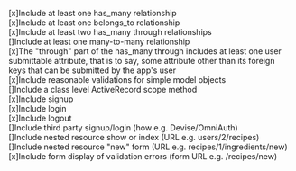 [x]Include at least one has_many relationship <br />
[x]Include at least one belongs_to relationship <br />
[x]Include at least two has_many through relationships<br />
[]Include at least one many-to-many relationship<br />
[x]The "through" part of the has_many through includes at least one user  submittable attribute, that is to say, some attribute other than its foreign keys that can be submitted by the app's user <br />
[x]Include reasonable validations for simple model objects<br />
[]Include a class level ActiveRecord scope method <br />
[x]Include signup<br />
[x]Include login<br />
[x]Include logout<br />
[]Include third party signup/login (how e.g. Devise/OmniAuth)<br />
[]Include nested resource show or index (URL e.g. users/2/recipes)<br />
[]Include nested resource "new" form (URL e.g. recipes/1/ingredients/new)<br />
[x]Include form display of validation errors (form URL e.g. /recipes/new)<br />